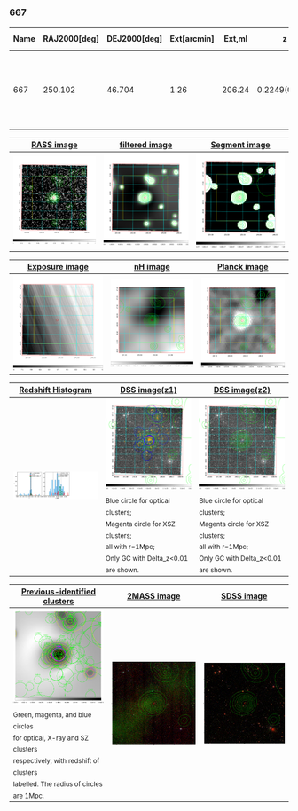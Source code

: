 <div STYLE="page-break-after: always;"></div>

### 667

|Name|RAJ2000[deg]|DEJ2000[deg] |Ext[arcmin]| Ext,ml | z | z_src| C|GC(XSZ,Delta_z<0.01)| GC(OPT,Delta_z<0.01)|GC| R_sig[arcmin] | R500[arcmin] | R500[Mpc]| CRsig[c/s] | CR500[c/s] |L500[1E44 erg/s]|F500[1E-12 erg/s/cm^2]| M500[1E14 Msun]|Tx[keV]|Cnt_sig|Beta|Rc[arcmin]|Comment|Alias|
|---|---|---|---|---|---|------|---|--------|---------|----------|---|---|---|---|---|---|---|---|---|---|---|---|---|---|
|667| 250.102| 46.704| 1.26| 206.24| 0.2249(0.005)| z1, z_xsz| B| F20, MCXC, PSZ2, SPI, Tar, XB| A, N, RM, W| A, C, F20, MCXC, N, PSZ2, SPI, Tar, W, XB| 14.650| 6.758| 1.465| 0.543(0.032)| 0.499(0.030)| 15.091(0.334)| 10.091(0.223)| 11.20(0.11)| 10.23(0.07)| 509.4| 0.838(-0.076+0.086)| 3.062(-0.426+0.438)| -| k068|

|[RASS image](../image/667/667_img.pdf)|[filtered image](../image/667/667_fil.pdf)|[Segment image](../image/667/667_seg.pdf)|
|-------------------|--------------------|-------------------|
| <img src="../image/667/667_img.png" width="300">  | <img src="../image/667/667_fil.png" width="300">   | <img src="../image/667/667_seg.png" width="300">  |

|[Exposure image](../image/667/667_mex.pdf)| [nH image](../image/667/667_nh.pdf)| [Planck image](../image/667/667_p.pdf)|
|-------------------|--------------------|-------------------|
|<img src="../image/667/667_mex.png" width="300">   | <img src="../image/667/667_nh.png" width="300">    | <img src="../image/667/667_p.png" width="300"> |

|[Redshift Histogram](../image/667/667_zg.pdf) | [DSS image(z1)](../image/667/667_dss_z1.pdf)      |  [DSS image(z2)](../image/667/667_dss_z2.pdf)    |
|-------------------|--------------------|-------------------|
|<img src="../image/667/667_zg.png" width="300"> |<img src="../image/667/667_dss_z1.png" width="300"> <sub><br>Blue circle for optical clusters; <br>Magenta circle for XSZ clusters; <br>all with r=1Mpc; <br>Only GC with Delta_z<0.01 are shown. </sub>| <img src="../image/667/667_dss_z2.png" width="300"><sub><br>Blue circle for optical clusters; <br>Magenta circle for XSZ clusters; <br>all with r=1Mpc; <br>Only GC with Delta_z<0.01 are shown. </sub> |

|[Previous-identified clusters](../image/667/667_gc.pdf) | [2MASS image](../image/667/667_2mass.pdf)      |[SDSS image](../image/667/667_sdss.pdf)   |
|-------------------|-------------------|-------------------|
|<img src=../image/667/667_gc.png width="300"> <br><sub>Green, magenta, and blue circles <br>for optical, X-ray and SZ clusters <br>respectively, with redshift of clusters <br>labelled. The radius of circles <br>are 1Mpc.</sub>|<img src="../image/667/667_2mass.png" width="300">  | <img src="../image/667/667_sdss.png" width="300">  |




